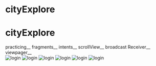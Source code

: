 # cityExplore
# cityExplore
practicing__
fragments__
intents__
scrollView__
broadcast Receiver__
viewpager__
<br />
![login](https://i.imgur.com/Be1p2iO.png)
![login](https://i.imgur.com/7kdNAwv.png)
![login](https://i.imgur.com/NrbOJeS.png)
![login](https://i.imgur.com/RK9TUV1.png)
![login](https://i.imgur.com/xudW8Gy.png)
![login](https://i.imgur.com/uBZ9Nmp.png)
